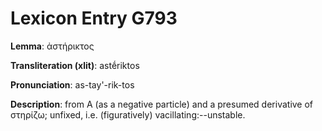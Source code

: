 # Lexicon Entry G793

**Lemma**: ἀστήρικτος

**Transliteration (xlit)**: astḗriktos

**Pronunciation**: as-tay'-rik-tos

**Description**:
from Α (as a negative particle) and a presumed derivative of στηρίζω; unfixed, i.e. (figuratively) vacillating:--unstable.
